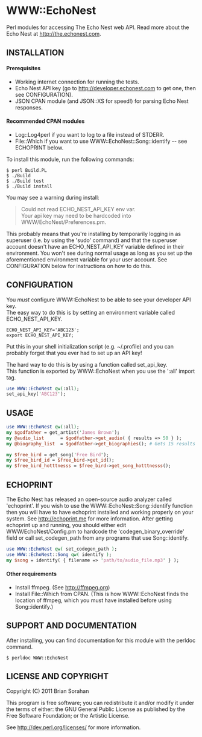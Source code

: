 # WWW::EchoNest
Perl modules for accessing The Echo Nest web API. Read more about the Echo Nest at http://the.echonest.com.

INSTALLATION
--------------------

#### Prerequisites
 - Working internet connection for running the tests.  
 - Echo Nest API key (go to http://developer.echonest.com to get one, then see
     CONFIGURATION).
 - JSON CPAN module (and JSON::XS for speed!) for parsing Echo Nest responses.  

#### Recommended CPAN modules
 - Log::Log4perl if you want to log to a file instead of STDERR.  
 - File::Which if you want to use WWW::EchoNest::Song::identify -- see ECHOPRINT below.  

To install this module, run the following commands:

    $ perl Build.PL  
    $ ./Build  
    $ ./Build test  
    $ ./Build install  

You may see a warning during install:

> Could not read ECHO_NEST_API_KEY env var.  
> Your api key may need to be hardcoded into WWW/EchoNest/Preferences.pm.  

This probably means that you're installing by temporarily logging in as superuser
(i.e. by using the 'sudo' command) and that the superuser account doesn't have an
ECHO_NEST_API_KEY variable defined in their environment. You won't see during
normal usage as long as you set up the aforementioned environment variable for
your user account. See CONFIGURATION below for instructions on how to do this.

CONFIGURATION
--------------------
You *must* configure WWW::EchoNest to be able to see your developer API key.  
The easy way to do this is by setting an environment variable called
ECHO_NEST_API_KEY.  

    ECHO_NEST_API_KEY='ABC123';  
    export ECHO_NEST_API_KEY;  

Put this in your shell initialization script (e.g. ~/.profile) and you can
probably forget that you ever had to set up an API key!  

The hard way to do this is by using a function called set_api_key.  
This function is exported by WWW::EchoNest when you use the ':all' import tag.  

```perl
use WWW::EchoNest qw(:all);  
set_api_key('ABC123');  
```

USAGE
--------------------
```perl
use WWW::EchoNest qw(:all);
my $godfather = get_artist('James Brown');
my @audio_list      = $godfather->get_audio( { results => 50 } );
my @biography_list  = $godfather->get_biographies(); # Gets 15 results by default

my $free_bird = get_song('Free Bird');
my $free_bird_id = $free_bird->get_id();
my $free_bird_hotttnesss = $free_bird->get_song_hotttnesss();
```

ECHOPRINT
--------------------

The Echo Nest has released an open-source audio analyzer called 'echoprint'.
If you wish to use the WWW::EchoNest::Song::identify function then you will have to have echoprint installed and working properly on your system.
See http://echoprint.me for more information.
After getting echoprint up and running, you should either edit WWW/EchoNest/Config.pm to hardcode the 'codegen_binary_override' field or call set_codegen_path from any programs that use Song::identify.  

```perl
use WWW::EchoNest qw( set_codegen_path );
use WWW::EchoNest::Song qw( identify );
my $song = identify( { filename => 'path/to/audio_file.mp3' } );
```

#### Other requirements

 - Install ffmpeg. (See http://ffmpeg.org)  
 - Install File::Which from CPAN. (This is how WWW::EchoNest finds the location of ffmpeg, which you must have installed before using Song::identify.)

SUPPORT AND DOCUMENTATION
--------------------

After installing, you can find documentation for this module with the perldoc command.

    $ perldoc WWW::EchoNest

LICENSE AND COPYRIGHT
--------------------

Copyright (C) 2011 Brian Sorahan

This program is free software; you can redistribute it and/or modify it
under the terms of either: the GNU General Public License as published
by the Free Software Foundation; or the Artistic License.

See http://dev.perl.org/licenses/ for more information.
